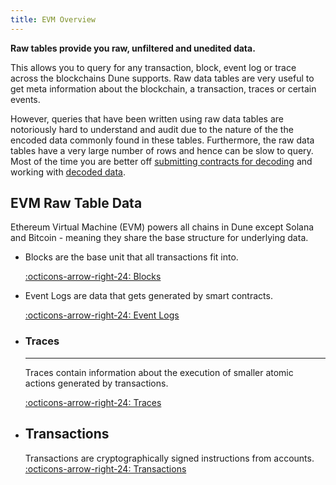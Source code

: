 ```yaml
---
title: EVM Overview
---
```


**Raw tables provide you raw, unfiltered and unedited data.**

This allows you to query for any transaction, block, event log or trace across the blockchains Dune supports.  Raw data tables are very useful to get meta information about the blockchain, a transaction, traces or certain events.

However, queries that have been written using raw data tables are notoriously hard to understand and audit due to the nature of the the encoded data commonly found in these tables. Furthermore, the raw data tables have a very large number of rows and hence can be slow to query. Most of the time you are better off [submitting contracts for decoding](../../../app/decoding-contracts.md) and working with [decoded data](../../decoded/index.md).

## EVM Raw Table Data

Ethereum Virtual Machine (EVM) powers all chains in Dune except Solana and Bitcoin - meaning they share the base structure for underlying data.

<div class="grid cards" markdown>

-   Blocks are the base unit that all transactions fit into.

    [:octicons-arrow-right-24: Blocks](blocks.md)

-   Event Logs are data that gets generated by smart contracts.

    [:octicons-arrow-right-24: Event Logs](event-logs.md)

-   ### Traces

    ---

    Traces contain information about the execution of smaller atomic actions generated by transactions.

    [:octicons-arrow-right-24: Traces](traces.md)


-   **Transactions**  
    ---  
    Transactions are cryptographically signed instructions from accounts.  
    [:octicons-arrow-right-24: Transactions](transactions.md)

</div>
